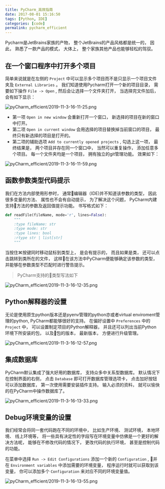 ```yaml
---
title: PyCharm_高效指南
date: 2017-08-01 15:16:50
tags: [Python, IDE]
categories: [code]
permalink: pycharm_efficient
---
```


Pycharm是JetBrains家族的产物， 整个JetBrains的产品风格都是统一的， 因此， 熟悉了一款产品的模式， 大体上， 整个家族其他产品也能够轻松的驾驭。

## 在一个窗口程序中打开多个项目

简单来说就是在左侧的 `Project` 中可以显示多个项目而不是只显示一个项目文件夹及 `External Libraries` 。 我们知道使用Pycharm打开一个新的项目目录， 需要如下操作 `File -> Open` , 然后会让选择一个文件夹打开， 当选择完文件加后， 会有如下显示：

![pyCharm_efficient/2019-11-3-16-11-25.png](http://img.geekerhua.com/blog/pyCharm_efficient/2019-11-3-16-11-25.png)

* 第一项 `Open in new window` 会重新打开一个窗口， 新选择的项目在新的窗口中打开。
* 第二项 `Open in current window` 会用选择的项目替换掉当前窗口的项目， 最终只有新选择的项目是打开的。
* 第二项的辅助选项 `Add to currently opened projects` , 勾选上这一项， 最终结果是， 两个项目并存在同一个窗口中， 当然可以重复操作， 添加任意多个项目。 每一个文件夹均是一个项目， 拥有独立的git管理功能。 效果如下：

![pyCharm_efficient/2019-11-3-16-11-59.png](http://img.geekerhua.com/blog/pyCharm_efficient/2019-11-3-16-11-59.png)

## 函数参数类型代码提示

我们在方法内部使用形参时， 通常编辑器（IDE)并不知道该参数的类型， 因此很多变量的方法、 属性也不会有自动提示， 为了解决这个问题， PyCharm内建支持方法的参数及返回值提示功能。 书写格式如下：

``` python
def readFile(fileName, mode='r', lines=False):
    """
    :type fileName: str
    :type mode: str
    :type lines: bool
    :rtype str | list[str]
    """
```

当按住⌘按键同时移动鼠标到类型上， 是会有提示的， 而且如果是类， 还可以点击跳转到类所在的文件， 这样在该方法中PyCharm便能够确定该参数的类型， 并能够在参数类型不匹配时进行警告提示。

> PyCharm支持的类型写法如下

![pyCharm_efficient/2019-11-3-16-12-35.png](http://img.geekerhua.com/blog/pyCharm_efficient/2019-11-3-16-12-35.png)

## Python解释器的设置

无论是使用原生python版本还是pyenv管理的python亦或者virtual enviroment管理的python, PyCharm都能够很好的支持。
在偏好设置中 `Preferences` 中的 `Project` 中， 可以设置制定项目的Python解释器， 并且还可以列出当前Python环境下所安装的包， 以及包的版本， 最新版本， 方便进行升级管理。

![pyCharm_efficient/2019-11-3-16-12-57.png](http://img.geekerhua.com/blog/pyCharm_efficient/2019-11-3-16-12-57.png)

## 集成数据库

PyCharm默认集成了强大好用的数据库， 支持众多中关系型数据库。
默认情况下在控制界面的右侧， 点击 `Database` 即可打开数据库管理选项卡， 点击加好按钮可以添加数据库， 第一次使用需要安装插件支持。 输入必须的资料， 就可以愉快的在PyCharm中操作数据库了。

![pyCharm_efficient/2019-11-3-16-13-33.png](http://img.geekerhua.com/blog/pyCharm_efficient/2019-11-3-16-13-33.png)

## Debug环境变量的设置

我们经常会将同一套代码跑在不同的环境中， 比如生产环境、 测试环境， 本地环境、 线上环境等， 将一些具有决定性的字段写在环境变量中仿佛是一个更好的解决方法呢， 能够在不修改代码的情况下， 更改代码的执行环境， 甚至是控制代码的功能。

在菜单中选择 `Run -> Edit Configurations` 添加一个新的 `Configuration` , 并在 `Environment variables` 中添加需要的环境变量， 程序运行时就可以获取到该变量， 你可以添加多个 `Configuration` 来对应不同的环境变量值。

![pyCharm_efficient/2019-11-3-16-13-55.png](http://img.geekerhua.com/blog/pyCharm_efficient/2019-11-3-16-13-55.png)
